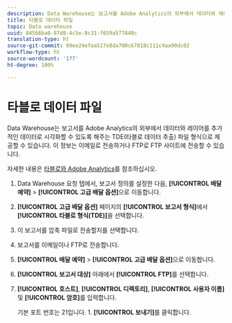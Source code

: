 ```yaml
---
description: Data Warehouse는 보고서를 Adobe Analytics의 외부에서 데이터와 레이어를 추가적인 데이터로 시각화할 수 있도록 해주는 TDE(타블로 데이터 추출) 파일 형식으로 제공할 수 있습니다. 이 정보는 이메일로 전송하거나 FTP로 FTP 사이트에 전송할 수 있습니다.
title: 타블로 데이터 파일
topic: Data warehouse
uuid: 84566ba8-87d8-4c5e-8c31-f659a577848c
translation-type: ht
source-git-commit: 99ee24efaa517e8da700c67818c111c4aa90dc02
workflow-type: ht
source-wordcount: '177'
ht-degree: 100%

---
```



# 타블로 데이터 파일

Data Warehouse는 보고서를 Adobe Analytics의 외부에서 데이터와 레이어를 추가적인 데이터로 시각화할 수 있도록 해주는 TDE(타블로 데이터 추출) 파일 형식으로 제공할 수 있습니다. 이 정보는 이메일로 전송하거나 FTP로 FTP 사이트에 전송할 수 있습니다.

자세한 내용은 [타블로와 Adobe Analytics](https://www.tableausoftware.com/about/blog/2014/3/tableau-and-adobe-analytics-digital-marketing-gets-even-more-awesome-29491)를 참조하십시오.

1. Data Warehouse 요청 탭에서, 보고서 정의를 설정한 다음, **[!UICONTROL 배달 예약]** > **[!UICONTROL 고급 배달 옵션]**&#x200B;으로 이동합니다.
1. **[!UICONTROL 고급 배달 옵션]** 페이지의 **[!UICONTROL 보고서 형식]**&#x200B;에서 **[!UICONTROL 타블로 형식(TDE)]**&#x200B;을 선택합니다.
1. 이 보고서를 압축 파일로 전송할지를 선택합니다.
1. 보고서를 이메일이나 FTP로 전송합니다.

1. **[!UICONTROL 배달 예약]** > **[!UICONTROL 고급 배달 옵션]**&#x200B;으로 이동합니다.
1. **[!UICONTROL 보고서 대상]** 아래에서 **[!UICONTROL FTP]**&#x200B;를 선택합니다.
1. **[!UICONTROL 호스트]**, **[!UICONTROL 디렉토리]**, **[!UICONTROL 사용자 이름]** 및 **[!UICONTROL 암호]**&#x200B;를 입력합니다.

   기본 포트 번호는 21입니다. 1. **[!UICONTROL 보내기]**&#x200B;를 클릭합니다.
